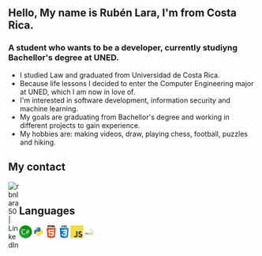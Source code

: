 ## Hello, My name is Rubén Lara, I'm from Costa Rica.
### A student who wants to be a developer, currently studiyng Bachellor's degree at UNED.

- I studied Law and graduated from Universidad de Costa Rica.
- Because life lessons I decided to enter the Computer Engineering major at UNED, which I am now in love of.
- I'm interested in software development, information security and machine learning.
- My goals are graduating from Bachellor's degree and working in different projects to gain experience.
- My hobbies are: making videos, draw, playing chess, football, puzzles and hiking.

## My contact

[<img align="left" alt="rbnlara50 | LinkedIn" width="22px" src="https://cdn.jsdelivr.net/npm/simple-icons@v3/icons/linkedin.svg" />][linkedin]

<br/>

## Languages
<img align="left" alt="C#" width="26px" src="https://raw.githubusercontent.com/github/explore/80688e429a7d4ef2fca1e82350fe8e3517d3494d/topics/csharp/csharp.png"/>
<img align="left" alt="Python" width="26px" src="https://raw.githubusercontent.com/github/explore/80688e429a7d4ef2fca1e82350fe8e3517d3494d/topics/python/python.png"/>
<img align="left" alt="HTML5" width="26px" src="https://raw.githubusercontent.com/github/explore/80688e429a7d4ef2fca1e82350fe8e3517d3494d/topics/html/html.png" />
<img align="left" alt="CSS3" width="26px" src="https://raw.githubusercontent.com/github/explore/80688e429a7d4ef2fca1e82350fe8e3517d3494d/topics/css/css.png" />
<img align="left" alt="JavaScript" width="26px" src="https://raw.githubusercontent.com/github/explore/80688e429a7d4ef2fca1e82350fe8e3517d3494d/topics/javascript/javascript.png" />
<img align="left" alt="MySQL" width="26px" src="https://raw.githubusercontent.com/github/explore/80688e429a7d4ef2fca1e82350fe8e3517d3494d/topics/mysql/mysql.png" />





[linkedin]: https://linkedin.com/in/rbnlara50
